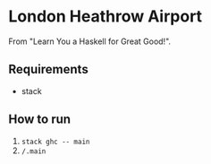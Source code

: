 # London Heathrow Airport
From "Learn You a Haskell for Great Good!".

## Requirements
*   stack

## How to run
1.  `stack ghc -- main`
2.  `/.main`
